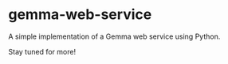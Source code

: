 # gemma-web-service
A simple implementation of a Gemma web service using Python.

Stay tuned for more!
